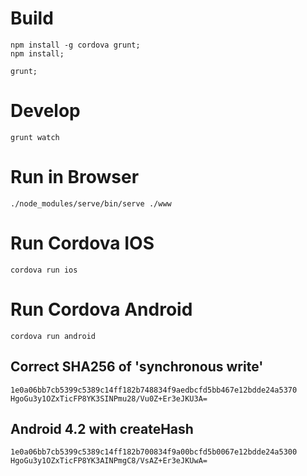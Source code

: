 # Build
```
npm install -g cordova grunt;
npm install;

grunt;
```

# Develop
```
grunt watch
```

# Run in Browser
```
./node_modules/serve/bin/serve ./www
```

# Run Cordova IOS
```
cordova run ios
```

# Run Cordova Android
```
cordova run android
```

## Correct SHA256 of 'synchronous write'
```
1e0a06bb7cb5399c5389c14ff182b748834f9aedbcfd5bb467e12bdde24a5370
HgoGu3y1OZxTicFP8YK3SINPmu28/Vu0Z+Er3eJKU3A=
```

## Android 4.2 with createHash
```
1e0a06bb7cb5399c5389c14ff182b700834f9a00bcfd5b0067e12bdde24a5300
HgoGu3y1OZxTicFP8YK3AINPmgC8/VsAZ+Er3eJKUwA=
```
